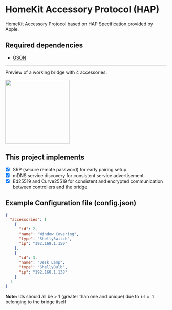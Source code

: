 # HomeKit Accessory Protocol (HAP)
HomeKit Accessory Protocol based on HAP Specification provided by Apple. 

## Required dependencies
- [GSON](https://github.com/google/gson)

---
Preview of a working bridge with 4 accessories:

<img src="https://user-images.githubusercontent.com/13570480/110522330-10ba3d00-8111-11eb-8e0a-4853919f6d11.png" width="200">

## This project implements
- [x] SRP (secure remote password) for early pairing setup.
- [x] mDNS service discovery for consistent service advertisement.
- [x] Ed25519 and Curve25519 for consistent and encrypted communication between controllers and the bridge.

## Example Configuration file (config.json)
```json
{
  "accessories": [
    {
      "id": 2,
      "name": "Window Covering",
      "type": "ShellySwitch",
      "ip": "192.168.1.150"
    },
    {
      "id": 3,
      "name": "Desk Lamp",
      "type": "ShellyBulb",
      "ip": "192.168.1.138"
    }
  ]
}
```
**Note:** Ids should all be > 1 (greater than one and unique) due to `id = 1` belonging to the bridge itself
